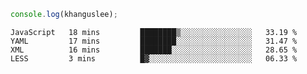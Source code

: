 ```js
console.log(khanguslee);
```

<!--START_SECTION:waka-->
```text
JavaScript   18 mins         ████████▒░░░░░░░░░░░░░░░░   33.19 % 
YAML         17 mins         ████████░░░░░░░░░░░░░░░░░   31.47 % 
XML          16 mins         ███████░░░░░░░░░░░░░░░░░░   28.65 % 
LESS         3 mins          █▓░░░░░░░░░░░░░░░░░░░░░░░   06.33 % 
```
<!--END_SECTION:waka-->

<!--
**khanguslee/khanguslee** is a ✨ _special_ ✨ repository because its `README.md` (this file) appears on your GitHub profile.

Here are some ideas to get you started:

- 🔭 I’m currently working on ...
- 🌱 I’m currently learning ...
- 👯 I’m looking to collaborate on ...
- 🤔 I’m looking for help with ...
- 💬 Ask me about ...
- 📫 How to reach me: ...
- 😄 Pronouns: ...
- ⚡ Fun fact: ...
-->
